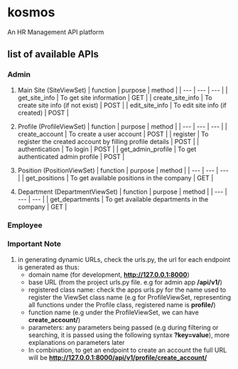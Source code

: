 # kosmos
An HR Management API platform

## list of available APIs
    
### Admin
1. Main Site (SiteViewSet)
    | function | purpose | method |
    | --- | --- | --- |
    | get_site_info | To get site information | GET |
    | create_site_info | To create site info (if not exist) | POST |
    | edit_site_info | To edit site info (if created) | POST |

2. Profile (ProfileViewSet)
    | function | purpose | method |
    | --- | --- | --- |
    | create_account | To create a user account | POST |
    | register | To register the created account by filling profile details | POST |
    | authentication | To login | POST |
    | get_admin_profile | To get authenticated admin profile | POST |

3. Position (PositionViewSet)
    | function | purpose | method |
    | --- | --- | --- |
    | get_positions | To get available positions in the company | GET |

3. Department (DepartmentViewSet)
    | function | purpose | method |
    | --- | --- | --- |
    | get_departments | To get available departments in the company | GET |
### Employee

### Important Note
1. in generating dynamic URLs, check the urls.py, the url for each endpoint is generated as thus:
    * domain name (for development, **http://127.0.0.1:8000**)
    * base URL (from the project urls.py file. e.g for admin app **/api/v1/**)
    * registered class name: check the apps urls.py for the name used to register the ViewSet class name (e.g for ProfileViewSet, representing all functions under the Profile class, registered name is **profile/**)
    * function name (e.g under the ProfileViewSet, we can have **create_account/**)
    * parameters: any parameters being passed (e.g during filtering or searching, it is passed using the following syntax **?key=value**), more explanations on parameters later
    * In combination, to get an endpoint to create an account the full URL will be **http://127.0.0.1:8000/api/v1/profile/create_account/**